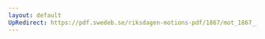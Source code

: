 ```yaml
---
layout: default
UpRedirect: https://pdf.swedeb.se/riksdagen-motions-pdf/1867/mot_1867__ak__00001/mot_1867__ak__00001_002.pdf
---
```

